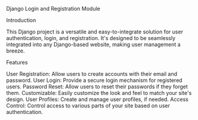 Django Login and Registration Module

Introduction

This Django project is a versatile and easy-to-integrate solution for user authentication, login, and registration. It's designed to be seamlessly integrated into any Django-based website, making user management a breeze.

Features

User Registration: Allow users to create accounts with their email and password.
User Login: Provide a secure login mechanism for registered users.
Password Reset: Allow users to reset their passwords if they forget them.
Customizable: Easily customize the look and feel to match your site's design.
User Profiles: Create and manage user profiles, if needed.
Access Control: Control access to various parts of your site based on user authentication.
